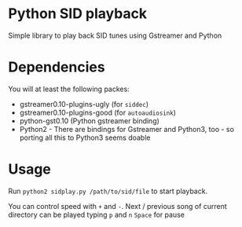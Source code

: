 # Python SID playback
Simple library to play back SID tunes using Gstreamer and Python

# Dependencies
You will at least the following packes:

 * gstreamer0.10-plugins-ugly (for `siddec`)
 * gstreamer0.10-plugins-good (for `autoaudiosink`)
 * python-gst0.10 (Python gstreamer binding)
 * Python2 - There are bindings for Gstreamer and Python3, too - so porting all this to Python3 seems doable
 
# Usage
Run `python2 sidplay.py /path/to/sid/file` to start playback.

You can control speed with `+` and `-`. 
Next / previous song of current directory can be played typing `p` and `n`
`Space` for pause